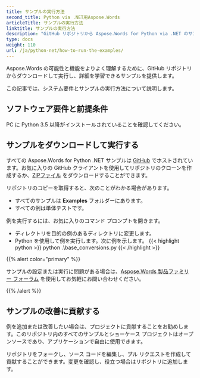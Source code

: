 ```yaml
---
title: サンプルの実行方法
second_title: Python via .NET用Aspose.Words
articleTitle: サンプルの実行方法
linktitle: サンプルの実行方法
description: "GitHub リポジトリから Aspose.Words for Python via .NET のサンプルをダウンロードし、それらを実行する方法を学び、Aspose.Words の可能性と機能をさらに詳しく理解してください。"
type: docs
weight: 110
url: /ja/python-net/how-to-run-the-examples/
---
```


Aspose.Words の可能性と機能をよりよく理解するために、GitHub リポジトリからダウンロードして実行し、詳細を学習できるサンプルを提供します。

この記事では、システム要件とサンプルの実行方法について説明します。

## ソフトウェア要件と前提条件

PC に Python 3.5 以降がインストールされていることを確認してください。

## サンプルをダウンロードして実行する

すべての Aspose.Words for Python .NET サンプルは [GitHub](https://github.com/aspose-words/Aspose.Words-for-Python-via-.NET) でホストされています。お気に入りの GitHub クライアントを使用してリポジトリのクローンを作成するか、[ZIPファイル](https://github.com/aspose-words/Aspose.Words-for-Python-via-.NET/archive/master.zip) をダウンロードすることができます。

リポジトリのコピーを取得すると、次のことがわかる場合があります。

- すべてのサンプルは **Examples** フォルダーにあります。
- すべての例は単体テストです。

例を実行するには、お気に入りのコマンド プロンプトを開きます。

- ディレクトリを目的の例のあるディレクトリに変更します。
- Python を使用して例を実行します。次に例を示します。
{{< highlight python >}}
python .\base_conversions.py
{{< /highlight >}}

{{% alert color="primary" %}}

サンプルの設定または実行に問題がある場合は、[Aspose.Words 製品ファミリー フォーラム](https://forum.aspose.com/c/words/8) を使用してお気軽にお問い合わせください。

{{% /alert %}}

## サンプルの改善に貢献する

例を追加または改善したい場合は、プロジェクトに貢献することをお勧めします。このリポジトリ内のすべてのサンプルとショーケース プロジェクトはオープンソースであり、アプリケーションで自由に使用できます。

リポジトリをフォークし、ソース コードを編集し、プル リクエストを作成して貢献することができます。変更を確認し、役立つ場合はリポジトリに追加します。